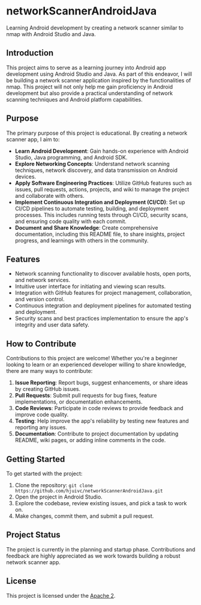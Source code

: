# networkScannerAndroidJava

Learning Android development by creating a network scanner similar to nmap with Android Studio and Java.

## Introduction

This project aims to serve as a learning journey into Android app development using Android Studio and Java. As part of this endeavor, I will be building a network scanner application inspired by the functionalities of nmap. This project will not only help me gain proficiency in Android development but also provide a practical understanding of network scanning techniques and Android platform capabilities.

## Purpose

The primary purpose of this project is educational. By creating a network scanner app, I aim to:

- **Learn Android Development**: Gain hands-on experience with Android Studio, Java programming, and Android SDK.
- **Explore Networking Concepts**: Understand network scanning techniques, network discovery, and data transmission on Android devices.
- **Apply Software Engineering Practices**: Utilize GitHub features such as issues, pull requests, actions, projects, and wiki to manage the project and collaborate with others.
- **Implement Continuous Integration and Deployment (CI/CD)**: Set up CI/CD pipelines to automate testing, building, and deployment processes. This includes running tests through CI/CD, security scans, and ensuring code quality with each commit.
- **Document and Share Knowledge**: Create comprehensive documentation, including this README file, to share insights, project progress, and learnings with others in the community.

## Features

- Network scanning functionality to discover available hosts, open ports, and network services.
- Intuitive user interface for initiating and viewing scan results.
- Integration with GitHub features for project management, collaboration, and version control.
- Continuous integration and deployment pipelines for automated testing and deployment.
- Security scans and best practices implementation to ensure the app's integrity and user data safety.

## How to Contribute

Contributions to this project are welcome! Whether you're a beginner looking to learn or an experienced developer willing to share knowledge, there are many ways to contribute:

1. **Issue Reporting**: Report bugs, suggest enhancements, or share ideas by creating GitHub issues.
2. **Pull Requests**: Submit pull requests for bug fixes, feature implementations, or documentation enhancements.
3. **Code Reviews**: Participate in code reviews to provide feedback and improve code quality.
4. **Testing**: Help improve the app's reliability by testing new features and reporting any issues.
5. **Documentation**: Contribute to project documentation by updating README, wiki pages, or adding inline comments in the code.

## Getting Started

To get started with the project:

1. Clone the repository: `git clone https://github.com/hjuivc/networkScannerAndroidJava.git`
2. Open the project in Android Studio.
3. Explore the codebase, review existing issues, and pick a task to work on.
4. Make changes, commit them, and submit a pull request.

## Project Status

The project is currently in the planning and startup phase. Contributions and feedback are highly appreciated as we work towards building a robust network scanner app.

## License

This project is licensed under the [Apache 2](LICENSE).
